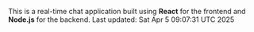 This is a real-time chat application built using **React** for the frontend and **Node.js** for the backend.
Last updated: Sat Apr  5 09:07:31 UTC 2025
